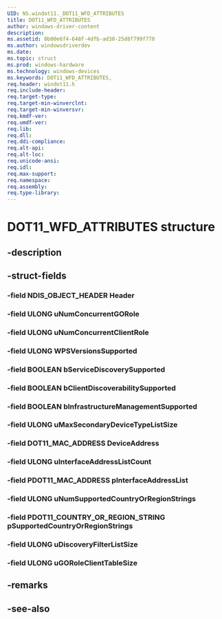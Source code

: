 ```yaml
---
UID: NS.windot11._DOT11_WFD_ATTRIBUTES
title: DOT11_WFD_ATTRIBUTES
author: windows-driver-content
description: 
ms.assetid: 0b00e6f4-648f-4dfb-ad30-25d8f799f770
ms.author: windowsdriverdev
ms.date: 
ms.topic: struct
ms.prod: windows-hardware
ms.technology: windows-devices
ms.keywords: DOT11_WFD_ATTRIBUTES, 
req.header: windot11.h
req.include-header:
req.target-type:
req.target-min-winverclnt:
req.target-min-winversvr:
req.kmdf-ver:
req.umdf-ver:
req.lib:
req.dll:
req.ddi-compliance:
req.alt-api:
req.alt-loc:
req.unicode-ansi:
req.idl:
req.max-support:
req.namespace:
req.assembly:
req.type-library:
---
```


# DOT11_WFD_ATTRIBUTES structure

## -description



## -struct-fields

### -field NDIS_OBJECT_HEADER Header			
 	
### -field ULONG uNumConcurrentGORole			
 	
### -field ULONG uNumConcurrentClientRole			
 	
### -field ULONG WPSVersionsSupported			
 	
### -field BOOLEAN bServiceDiscoverySupported			
 	
### -field BOOLEAN bClientDiscoverabilitySupported			
 	
### -field BOOLEAN bInfrastructureManagementSupported			
 	
### -field ULONG uMaxSecondaryDeviceTypeListSize			
 	
### -field DOT11_MAC_ADDRESS DeviceAddress			
 	
### -field ULONG uInterfaceAddressListCount			
 	
### -field PDOT11_MAC_ADDRESS pInterfaceAddressList			
 	
### -field ULONG uNumSupportedCountryOrRegionStrings			
 	
### -field PDOT11_COUNTRY_OR_REGION_STRING pSupportedCountryOrRegionStrings			
 	
### -field ULONG uDiscoveryFilterListSize			
 	
### -field ULONG uGORoleClientTableSize			
 	
## -remarks

## -see-also